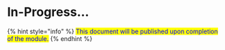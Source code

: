 # In-Progress...

{% hint style="info" %}
<mark style="color:blue;">This document will be published upon completion of the module.</mark>
{% endhint %}
